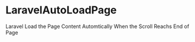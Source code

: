 # LaravelAutoLoadPage

Laravel Load the Page Content Automtically When the Scroll Reachs End of Page